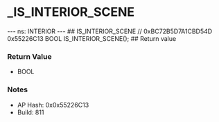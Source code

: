 # _IS_INTERIOR_SCENE

--- ns: INTERIOR --- ## IS_INTERIOR_SCENE  // 0xBC72B5D7A1CBD54D 0x55226C13 BOOL IS_INTERIOR_SCENE();   ## Return value

### Return Value
* BOOL

### Notes
* AP Hash: 0x0x55226C13
* Build: 811

